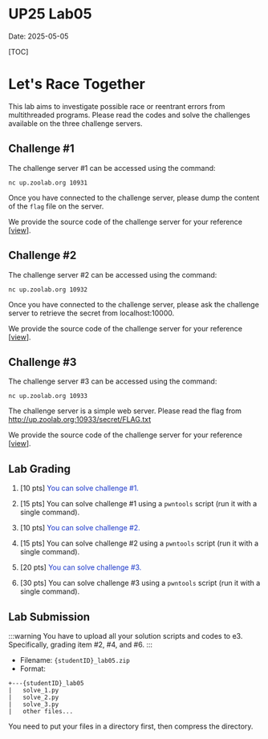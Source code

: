UP25 Lab05
==========
Date: 2025-05-05

[TOC]

# Let's Race Together

This lab aims to investigate possible race or reentrant errors from multithreaded programs. Please read the codes and solve the challenges available on the three challenge servers.

## Challenge #1

The challenge server #1 can be accessed using the command:
```
nc up.zoolab.org 10931
```

Once you have connected to the challenge server, please dump the content of the `flag` file on the server.

We provide the source code of the challenge server for your reference [[view](https://up.zoolab.org/code.html?file=unixprog/lab05/unixfortune.c)].

## Challenge #2

The challenge server #2 can be accessed using the command:
```
nc up.zoolab.org 10932
```

Once you have connected to the challenge server, please ask the challenge server to retrieve the secret from localhost:10000.

We provide the source code of the challenge server for your reference [[view](https://up.zoolab.org/code.html?file=unixprog/lab05/flagsrv.cpp)].

## Challenge  #3

The challenge server #3 can be accessed using the command:
```
nc up.zoolab.org 10933
```

The challenge server is a simple web server. Please read the flag from http://up.zoolab.org:10933/secret/FLAG.txt

We provide the source code of the challenge server for your reference [[view](https://up.zoolab.org/code.html?file=unixprog/lab05/insecureweb.c)].

## Lab Grading

1. [10 pts] <font color="#1936C9">You can solve challenge #1.</font>

1. [15 pts] You can solve challenge #1 using a `pwntools` script (run it with a single command).

1. [10 pts] <font color="#1936C9">You can solve challenge #2.</font>

1. [15 pts] You can solve challenge #2 using a `pwntools` script (run it with a single command).

1. [20 pts] <font color="#1936C9">You can solve challenge #3.</font>

1. [30 pts] You can solve challenge #3 using a `pwntools` script (run it with a single command).


## Lab Submission
:::warning
You have to upload all your solution scripts and codes to e3. Specifically, grading item #2, #4, and #6.
:::

- Filename: `{studentID}_lab05.zip`
- Format:

```
+---{studentID}_lab05
|   solve_1.py
|   solve_2.py
|   solve_3.py
|   other files...
```
You need to put your files in a directory first, then compress the directory.
